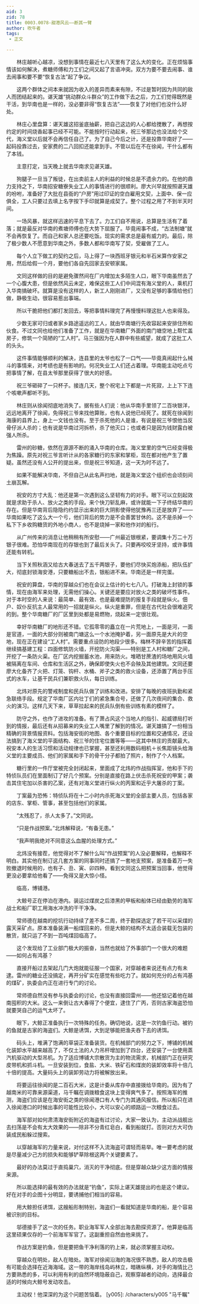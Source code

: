 ```yaml
---
aid: 3
zid: 78
title: 0003.0078-甜港风云——断其一臂
author: 吹牛者
tags: 
 - 正文

---
```




　　林庄越听心越凉，没想到事情在最近七八天里有了这么大的变化。正在烦恼事情该如何解决，煮糖师傅和力工们之间又起了言语冲突。双方为要不要去闹事、谁去闹事和要不要“恢复古法”起了争议。

　　这两个群体之间本来就因为收入的差异而素来有隙，不过是暂时因为共同的敌人而团结起来的。谌天雄“挑动群众斗群众”的工作做下去之后，力工们觉得既然是干活，到华南也是一样的，没必要非得“恢复古法”——恢复了对他们也没什么好处。

　　林庄心里盘算：谌天雄这招釜底抽薪，把自己这边的人心都给搅散了，再想按约定的时间烧香起事已经不可能。不能按时行动起来，祝三爷那边也没法给个交代，海义堂以后就不会再信任自己了。为了自己今后之计，还是投靠华南好了——起码投靠过去，安家费的二八回扣还能拿到手。不管以后在不在徐闻，干什么都有了本钱。

　　主意打定，当天晚上就去华南求见谌天雄。

　　狗腿子一旦当了叛徒，在出卖前主人的利益的时候总是不遗余力的。在他的鼎力支持之下，华南招安糖寮失业工人的事情进行的很顺利。廖大兴早就按照谌天雄的吩咐，准备好了大批在县衙的“户房”用过印证的空白雇用文契，上面中、保一应俱全，工人只要过去填上名字按下手印就算是成契了。整个过程之用了不到半天时间。

　　一场风暴，就这样迅速的平息下去了。力工们自不用说，总算是生活有了着落；就是最反对华南的煮塘师傅也在大势下屈服了。毕竟闹事不成，“古法制塘”就不会再恢复了。而自己和家人总还要吃饭。现实的需求总是最有威力的。最后，除了极少数人不愿意到华南之外，多数人都和华南写了契，受雇做了工人。

　　每个人立下做工的契约之后，马上得了一块西班牙银元和半石米算作安家之用，然后给假一个月，要他们各自先回家去安顿家属。

　　文同这样做的目的是避免骤然间在厂内增加太多陌生人口，眼下华南虽然去了一个心腹大患，但是依然风云未定，难保这些工人们中间混有海义堂的人，乘机打入华南搞破坏。就算是没有这样的人，新工人刚刚进厂，又没有足够的事情给他们做，静极生动，很容易惹出事端。

　　所以干脆把他们都打发回去，等把事情料理完了再慢慢料理这批人也来得及。

　　少数无家可归或者家乡路途遥远的工人，就由华南塘行先收容起来安排住所和伙食。不过文同也给他们准备了工作，就是在华南糖厂外面的南门塘空地上帮忙盖房子，修筑一个简陋的“工人村”。马三强因为在人群中有些威望，就成了这批工人的头头。

　　这件事情能够顺利的解决，连县里的太爷也松了一口气——毕竟真闹起什么械斗的事情来，对考绩也是有影响的。何况失业工人们还占着理。华南能主动吃点亏把事情了解，在县太爷那里获得了很大的好感。

　　祝三爷砸碎了一只杯子。接连几天，整个祝宅上下都是一片死寂，上上下下连个咳嗽声都听不到。

　　林庄则从徐闻彻底地消失了。据有些人们说：他从华南手里领了二百块银洋，远远地离开了徐闻，免得祝三爷来找他算账，也有人说他已经死了。就死在徐闻到海康的县界上，身上一文钱也没有。至于杀死他的人是谁，有说是祝三爷恨他当反骨仔派人杀的；也有说是华南过河拆桥，杀了他灭口；也或者只是因为钱财露白被强人所杀。

　　雷州的砂糖，依然在源源不断的涌入华南的仓库。海义堂里的空气已经变得极为焦躁。原先对祝三爷言听计从的各家糖行的东家和掌柜，现在都对他产生了置疑。虽然还没有人公开的提出来，但是祝三爷知道，这一天为时不远了。

　　如果不能解决华南，不但自己从此名声扫地，就是海义堂这个组织也会顷刻间土崩瓦解。

　　祝安的方寸大乱：他还是第一次遇到这么坚韧有力的对手。眼下可以立刻起效就是求助于杀人、放火之类的手段。来个快刀斩乱麻，或许就能一下子终结华南的存在。但是华南背后隐隐约约显示出来的巨大阴影使得他犹豫再三还是放弃了——华南如果吃了这么大一个亏，他们背后的势力是不会善罢甘休的。这不是杀掉一个私下下乡收购糖货的外地小商人，也不是烧掉一家和他作对的船行。

　　从广州传来的消息让他稍稍有所安慰——广州最近银根紧，要调集十万二十万银子很难。恐怕华南现在的存银也到了最后关头了。只要再咬咬牙坚持，或许事情还能有转机。

　　当下关照秋涵又给古大春送去了五千两银子，要他们尽快买炮添船，把队伍扩大，彻底封锁海安港，只要糖船出不去，银船进不来。华南还是一样完蛋。

　　祝安的算盘，华南的穿越众们也在会议上估计的七七八八。打破海上封锁的事情，现在由海军来处理，无需他们操心。关键还是要应对放火之类的破坏性事件。对于本时空的人来说：最简单、最有效、也是最难提防的报复手段就是纵火。佃户、奴仆反抗主人最常用的一招就是纵火。纵火是重罪，但是在古代社会很难追究的到。整个华南糖厂的厂区里到处都是易燃物，烧起来一定很壮观。

　　幸好华南糖厂的地形还不错。它孤零零的矗立在一片荒地上，一面是河，一面是官道，一面的大部分则被南门塘这么一个水池掩护着，另一面原先是大片的空地，现在正在建设“工人村”。需要重点设防的地段少很多。梅林不辞辛苦的指挥着继续搞基建工程：四面修筑防火墙，开挖防火沟渠——特别是工人村和糖厂之间，开挖了一条防火渠。在厂区内挖掘蓄水池，用来防火。堆晒甘蔗渣的场地用风火墙被隔离在车间、仓库和生活区之外，确保即使失火也不会殃及其他建筑。文同还要廖大化备齐了火把、灯笼、钩杆、水桶、斧子之类的救火设备，还添置了两台手压式的水车，让基干民兵们兼职救火队，每日训练。

　　北炜对原先的警戒制度和民兵队做了训练和改进。安排了每晚的夜班执勤和紧急联络手段。规定了华南厂区内壮丁们的紧急集合号，还做了几次夜间的集合、救火的演习。这样几天下来，草草拉起来的民兵队倒有些训练有素的模样了。

　　防守之外，也作了进攻的准备。有了萧占风这个当地人的指引、起威镖局打听到的情报，最后还有从招募来的失业工人嘴里了解到的情况。谌天雄搞了一份相当精确的背景情报资料。包括海安街的地图、各个重要目标的位置和交通情况，还设法搞到了海义堂的平面结构、祝三爷的住宅位置等等——这其中林庄的贡献最大。祝安本人的生活习惯和活动规律也已掌握，甚至还利用数码相机＋长焦距镜头给海义堂的主要成员、他们的家属和手下的骨干分子都拍了照片，制作了个人档案。

　　糖行里的一件厅堂被完全封闭起来，里面成了北炜的作战指挥室，他和手下的特侦队员们在里面制订了好几个预案。分别是直接在路上伏击杀死祝安的甲案；袭击其住宅加以杀害的乙案，还有对海义堂进行纵火的丙案和近乎大屠杀的丁案。

　　丁案最为恐怖：特侦队将在十二小时内杀死海义堂的全部主要人员，包括各家的店东、掌柜、管事，甚至包括他们的家属。

　　“太残忍了，杀人太多了。”文同说。

　　“只是作战预案。”北炜解释说，“有备无患。”

　　“我声明我绝对不同意这么血腥的处理方式。”

　　北炜没有接茬，他觉得对不了解什么叫“作战预案”的人没必要解释，也解释不明白。其实他在制订这几套方案的同事同时还搞了一套地支预案，是准备着万一失败撤退时候用的，也有子、丑、寅、卯四种。看到文同这么把预案当回事，他觉得更没必要拿给他看了——免得又是大惊小怪。

　　临高，博铺港。

　　大鲸号正在停泊在港内。装运过煤炭之后漆黑的甲板和船体已经由勤劳的海军战士和船厂职工用海水冲洗的干干净净。

　　常师德在越南的挖坑行动持续了差不多二周，终于勘探选定了若干可以采煤的露天采矿点。原本准备装满一船煤回来的，但是大鲸的结构不太适合装载无包装的散货，就只运了不到一百吨煤回临高了。

　　这个发现给了工业部门极大的振奋，当然也就给了外事部门一个很大的难题——如何占有鸿基？

　　直接开船过去架起几门大炮就能征服一个国家，对穿越者来说还有点力有未逮。雷州的糖业还没搞定，再开分矿实在感觉有些吃力了。就如何充分的占有鸿基的煤矿，执委会内正在进行专门的讨论。

　　常师德自然没有参与执委会的讨论，也没有直接回雷州——他还惦记着他在越南囤积的大米。这么一来倒让古大春得了个便宜，逮住了广丙，否则古家海盗恐怕就要哭自己的运气太坏了。

　　眼下，大鲸正准备执行一次特殊的任务。确切地说，这是一次钓鱼行动。被钓的鱼就是古家的海盗们。大鲸是诱饵，大到足够能把渔夫吞下去的诱饵。

　　码头上，堆满了饱满的草袋正准备装货。在机械部门的努力之下，博铺的机械化装卸水平越来越高了，不仅土法的人力吊杆增加到了四台，还安装了一台使用蒸汽机驱动的大型吊机。为了适应博铺大宗散货为主的物流需求，机械部门正在研究皮带机和抓斗机。一旦安装到位，食盐、大米、铁矿石和煤炭的装卸效率将十倍几十倍的提高。大量码头上的装卸劳动力将被解放出来。

　　将要运往徐闻的是二百石大米，这是计委从库存中直接拨给华南的。因为有了越南米的可靠来源渠道，马千瞩在调拨粮食这块上变得爽气多了。按照海军的推测，海盗们应该是在海安街之类的徐闻港口有人专门为其通风报信。所以船只在进入徐闻港口的时候出事的可能性比较小，大可以安心的顺路运一次粮食过去。

　　海军部对如何肃清海安街附近的海盗有过讨论，大家一致认为，主动派战舰出去扫荡是不会有太大效果的——除非不分青红皂白，看到船就打。否则对方大可伪装成民船躲过搜索。

　　以穿越海军的力量来说，对付这样不入流海盗可谓轻而易举。唯一要考虑的就是尽量减少己方的损失和能够铲草除根这两个关键要素了。

　　最好的办法莫过于直捣巢穴，消灭的干净彻底。但是穿越众缺少这方面的情报来源。

　　所以能选择的最有效的办法就是“钓鱼”，实际上谌天雄提出的也是这个建议。好在对手的企图十分明显，要诱捕他们相当的容易。

　　用大鲸担任诱饵，这艘船形制特别，海盗们一看就知道是华南的船，是个容易被识别的目标。

　　邬德接手了这一次的任务。职业海军军人全部出海去勘探资源了。他算是临高这里硕果仅存的一个前海军军官了。这副重担自然由他来挑了。

　　作战方案是钓鱼，但是要把鱼干净利落的钓上来，就必须掌握主动权。

　　穿越众在明处，敌人在暗处。海军对徐闻沿海的海况很不熟悉，敌人的攻击极有可能会选择在近海海域。这一带的海岸线岛屿林立，暗礁纵横，对手的海情比己方要熟悉的多，可以利用有利的自然环境隐蔽自己，观察穿越者的动向，选择最合适的时候向大鲸号发动攻击。

　　主动权！他深深的为这个问题苦恼着。
[y005]: /characters/y005 "马千瞩"


